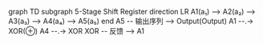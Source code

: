 graph TD
    subgraph 5-Stage Shift Register
        direction LR
        A1(a₁) --> A2(a₂) --> A3(a₃) --> A4(a₄) --> A5(a₅)
    end
    A5 -- 输出序列 --> Output(Output)
    A1 --.-> XOR(⊕)
    A4 --.-> XOR
    XOR -- 反馈 --> A1

